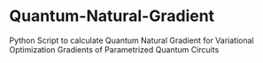 # Quantum-Natural-Gradient
Python Script to calculate Quantum Natural Gradient for Variational Optimization Gradients of Parametrized Quantum Circuits
